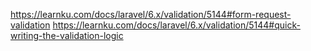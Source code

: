 https://learnku.com/docs/laravel/6.x/validation/5144#form-request-validation
https://learnku.com/docs/laravel/6.x/validation/5144#quick-writing-the-validation-logic


